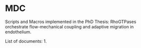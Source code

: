 # MDC
Scripts and Macros implemented in the PhD Thesis: RhoGTPases orchestrate flow-mechanical coupling and adaptive migration in endothelium.

List of documents: 
1.
